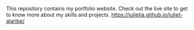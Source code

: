 This repository contains my portfolio website.
Check out the live site to get to know more about my skills and projects.
https://julietja.github.io/juliet-alaribe/
